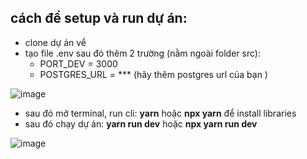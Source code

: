 ## cách để setup và run dự án:
- clone dự án vể
- tạo file .env sau đó thêm 2 trường  (nằm ngoài folder src):
    - PORT_DEV = 3000
    - POSTGRES_URL = *** (hãy thêm postgres url của bạn )

![image](https://github.com/HoangNguyen161201/hoang-zihelp/assets/84957563/8938c96b-dd1a-426b-abba-56a4c36efdcc)

- sau đó mở terminal, run cli: **yarn** hoặc **npx yarn** để install libraries
- sau đó chạy dự án: **yarn run dev** hoặc **npx yarn run dev**

![image](https://github.com/HoangNguyen161201/hoang-zihelp/assets/84957563/1694d890-264d-4124-890d-b37552d6bb18)
